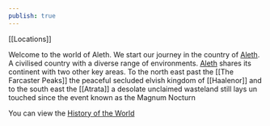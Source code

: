 ```yaml
---
publish: true
---
```


[[Locations]]

Welcome to the world of Aleth. We start our journey in the country of [Aleth](Aleth.md). A civilised country with a diverse range of environments. [Aleth](Aleth.md) shares its continent with two other key areas. To the north east past the [[The Farcaster Peaks]] the peaceful secluded elvish kingdom of [[Haalenor]] and to the south east the [[Atrata]] a desolate unclaimed wasteland still lays un touched since the event known as the Magnum Nocturn

  

You can view the [History of the World](History%20of%20the%20World.md)